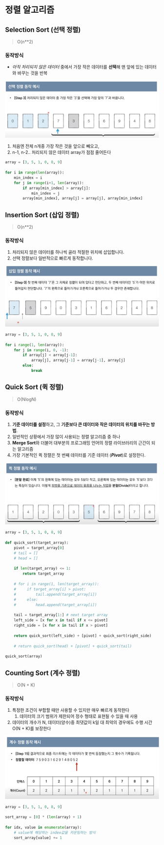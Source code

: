 # 정렬 알고리즘

## Selection Sort (선택 정렬)

> O(n**2)

### 동작방식

- *아직 처리되지 않은 데이터* 중에서 가장 작은 데이터를 **선택**해 맨 앞에 있는 데이터와 바꾸는 것을 반복

![Alt text](image.png)

1. 처음엔 전체 n개중 가장 작은 것을 앞으로 빼오고,
2. n-1, n-2.. 처리되지 않은 데이터 array가 점점 줄어든다

```py
array = [3, 5, 1, 0, 8, 9]

for i in range(len(array)):
    min_index = i
    for j in range(i+1, len(array)):
        if array[min_index] > array[j]:
            min_index = j
        array[min_index], array[j] = array[j], array[min_index]

```


## Insertion Sort (삽입 정렬)

> O(n**2)

### 동작방식

1. 처리되지 않은 데이터를 하나씩 골라 적절한 위치에 삽입합니다.
2. 선택 정렬보다 일반적으로 빠르게 동작합니다.

![Alt text](image-1.png)

```py
array = [3, 5, 1, 0, 8, 9]

for i range(1, len(array)):
    for j in range(i, 0, -1):
        if array[j] < array[j-1]:
            array[j], array[j-1] = array[j-1], array[j]
        else:
            break

```


## Quick Sort (퀵 정렬)

> O(NlogN)

### 동작방식

1. **기준 데이터를 설정**하고, 그 **기준보다 큰 데이터와 작은 데이터의 위치를 바꾸는 방법**.
2. 일반적인 상황에서 가장 많이 사용되는 정렬 알고리즘 중 하나
3. **Merge Sort**와 더불어 대부분의 프로그래밍 언어의 정렬 라이브러리의 근간이 되는 알고리즘
4. 가장 기본적인 퀵 정렬은 첫 번째 데이터를 기준 데이터 (***Pivot***)로 설정한다.

![Alt text](image-2.png)

```py
array = [3, 5, 1, 0, 8, 9]

def quick_sort(target_array):
    pivot = target_array[0]
    # tail = []
    # head = []

    if len(target_array) <= 1:
        return target_array

    # for i in range(1, len(target_array)):
    #     if target_array[i] > pivot:
    #         tail.append(target_array[i])
    #     else:
    #         head.append(target_array[i])

    tail = target_array[1:] # next target array
    left_side = [x for x in tail if x <= pivot]
    right_side = [x for x in tail if x > pivot]

    return quick_sort(left_side) + [pivot] + quick_sort(right_side)
        
    # return quick_sort(head) + [pivot] + quick_sort(tail)

quick_sort(array)
```


## Counting Sort (계수 정렬)

> O(N + K)

### 동작방식

1. 특정한 조건이 부합할 때만 사용할 수 있지만 매우 빠르게 동작한다
   1. 데이터의 크기 범위가 제한되어 정수 형태로 표현될 수 있을 때 사용
2. 데이터의 개수가 N, 데이터(양수)중 최댓값이 k일 대 최악의 경우에도 수행 시간 O(N + K)를 보장한다

![Alt text](image-3.png)

```py
array = [3, 5, 1, 0, 8, 9]

sort_array = [0] * (len(array) + 1)

for idx, value in enumerate(array):
    # value에 해당하는 index값을 카운팅하는 방식
    sort_array[value] += 1

```



